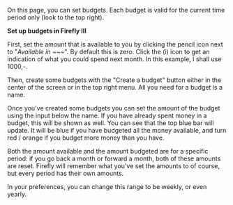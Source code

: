 On this page, you can set budgets. Each budget is valid for the current time period only (look to the top right).

**Set up budgets in Firefly III**

First, set the amount that is available to you by clicking the pencil icon next to "_Available in ~~~_". By default this is zero. Click the (i) icon to get an indication of what you could spend next month. In this example, I shall use 1000,-.

Then, create some budgets with the "Create a budget" button either in the center of the screen or in the top right menu. All you need for a budget is a name.

Once you've created some budgets you can set the amount of the budget using the input below the name. If you have already spent money in a budget, this will be shown as well. You can see that the top blue bar will update. It will be blue if you have budgeted all the money available, and turn red / orange if you budget more money than you have.

Both the amount available and the amount budgeted are for a specific period: if you go back a month or forward a month, both of these amounts are reset. Firefly will remember what you've set the amounts to of course, but every period has their own amounts.

In your preferences, you can change this range to be weekly, or even yearly.